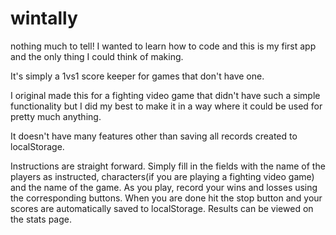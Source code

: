 # wintally

nothing much to tell!  I wanted to learn how to code and this is my first app and the only thing I could think of making.

It's simply a 1vs1 score keeper for games that don't have one.  

I original made this for a fighting video game that didn't have such a simple functionality but I did my best to make it in a way where it could be used for pretty much anything.

It doesn't have many features other than saving all records created to localStorage.

Instructions are straight forward.  Simply fill in the fields with the name of the players as instructed, characters(if you are playing a fighting video game) and the name of the game.  As you play, record your wins and losses using the corresponding buttons.  When you are done hit the stop button and your scores are automatically saved to localStorage.  Results can be viewed on the stats page.
